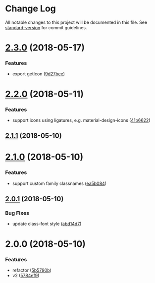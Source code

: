 # Change Log

All notable changes to this project will be documented in this file. See [standard-version](https://github.com/conventional-changelog/standard-version) for commit guidelines.

<a name="2.3.0"></a>
# [2.3.0](https://github.com/fjc0k/vue-iconfont/compare/v2.2.0...v2.3.0) (2018-05-17)


### Features

* export getIcon ([9d27bee](https://github.com/fjc0k/vue-iconfont/commit/9d27bee))



<a name="2.2.0"></a>
# [2.2.0](https://github.com/fjc0k/vue-iconfont/compare/v2.1.1...v2.2.0) (2018-05-11)


### Features

* support icons using ligatures, e.g. material-design-icons ([41b6622](https://github.com/fjc0k/vue-iconfont/commit/41b6622))



<a name="2.1.1"></a>
## [2.1.1](https://github.com/fjc0k/vue-iconfont/compare/v2.1.0...v2.1.1) (2018-05-10)



<a name="2.1.0"></a>
# [2.1.0](https://github.com/fjc0k/vue-iconfont/compare/v2.0.1...v2.1.0) (2018-05-10)


### Features

* support custom family classnames ([ea5b084](https://github.com/fjc0k/vue-iconfont/commit/ea5b084))



<a name="2.0.1"></a>
## [2.0.1](https://github.com/fjc0k/vue-iconfont/compare/v2.0.0...v2.0.1) (2018-05-10)


### Bug Fixes

* update class-font style ([abd14d7](https://github.com/fjc0k/vue-iconfont/commit/abd14d7))



<a name="2.0.0"></a>
# 2.0.0 (2018-05-10)


### Features

* refactor ([5b5790b](https://github.com/fjc0k/vue-iconfont/commit/5b5790b))
* v2 ([5784ef9](https://github.com/fjc0k/vue-iconfont/commit/5784ef9))
